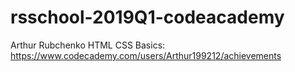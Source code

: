 # rsschool-2019Q1-codeacademy

Arthur Rubchenko
HTML CSS Basics: https://www.codecademy.com/users/Arthur199212/achievements